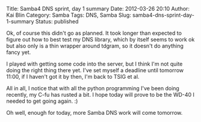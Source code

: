 Title: Samba4 DNS sprint, day 1 summary
Date: 2012-03-26 20:10
Author: Kai Blin
Category: Samba
Tags: DNS, Samba
Slug: samba4-dns-sprint-day-1-summary
Status: published

Ok, of course this didn't go as planned. It took longer than expected to
figure out how to best test my DNS library, which by itself seems to
work ok but also only is a thin wrapper around tdgram, so it doesn't do
anything fancy yet.

I played with getting some code into the server, but I think I'm not
quite doing the right thing there yet. I've set myself a deadline until
tomorrow 11:00, if I haven't got it by then, I'm back to TSIG et al.

All in all, I notice that with all the python programming I've been
doing recently, my C-fu has rusted a bit. I hope today will prove to be
the WD-40 I needed to get going again. :)

Oh well, enough for today, more Samba DNS work will come tomorrow.

